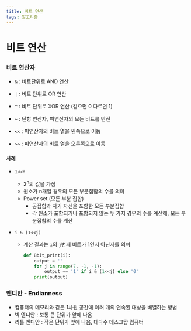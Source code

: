 ```yaml
---
title: 비트 연산
tags: 알고리즘
---
```




# 비트 연산

### 비트 연산자

- `&` : 비트단위로 AND 연산
- `|` : 비트 단위로 OR 연산
- `^` : 비트 단위로 XOR 연산 (같으면 0 다르면 1)
- `~` : 단항 연산자, 피연산자의 모든 비트를 반전

- `<<` : 피연산자의 비트 열을 왼쪽으로 이동
- `>>` : 피연산자의 비트 열을 오른쪽으로 이동

#### 사례

- `1<<n`

  - $2^n$의 값을 가짐
  - 원소가 n개일 경우의 모든 부분집합의 수를 의미
  - Power set (모든 부분 집합)
    - 공집합과 자기 자신을 포함한 모든 부분집합
    - 각 원소가 포함되거나 포함되지 않는 두 가지 경우의 수를 계산해, 모든 부분집합의 수를 계산

- `i & (1<<j)`

  - 계산 결과는 `i`의 `j`번째 비트가 1인지 아닌지를 의미

    ```python
    def Bbit_print(i):
        output = ''
        for j in range(7, -1, -1):
            output += '1' if i & (1<<j) else '0'
        print(output)
    ```

    

### 엔디안 - Endianness

- 컴퓨터의 메모리와 같은 1차원 공간에 여러 개의 연속된 대상을 배열하는 방법
- 빅 엔디안 : 보통 큰 단위가 앞에 나옴
- 리틀 엔디안 : 작은 단위가 앞에 나옴, 대다수 데스크탑 컴퓨터